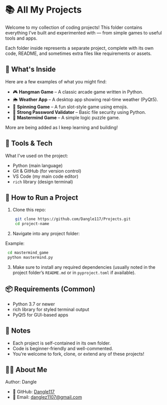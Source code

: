 # 📚 All My Projects

Welcome to my collection of coding projects! This folder contains everything I’ve built and experimented with — from simple games to useful tools and apps.

Each folder inside represents a separate project, complete with its own code, README, and sometimes extra files like requirements or assets.

## 🔎 What's Inside

Here are a few examples of what you might find:

- 🎮 **Hangman Game** – A classic arcade game written in Python.
- 🌦️ **Weather App** – A desktop app showing real-time weather (PyQt5).
- 🎰 **Spinning Game** – A fun slot-style game using emojis.
- 🔐 **Strong Password Validator** – Basic file security using Python.
- 🧠 **Mastermind Game** – A simple logic puzzle game.

More are being added as I keep learning and building!

## 🧰 Tools & Tech

What I've used on the project:

- Python (main language)
- Git & GitHub (for version control)
- VS Code (my main code editor)
- `rich` library (design terminal)

## 🏁 How to Run a Project

1. Clone this repo:
   ```bash
    git clone https://github.com/Dangle117/Projects.git
    cd project-name
   ```

2. Navigate into any project folder:

Example:
   ```bash
    cd mastermind_game
    python mastermind.py
   ```

3. Make sure to install any required dependencies (usually noted in the project folder’s `README.md` or in `pyproject.toml` if available).

## 📦 Requirements (Common)

- Python 3.7 or newer
- rich library for styled terminal output
- PyQt5 for GUI-based apps

## 📌 Notes

- Each project is self-contained in its own folder.
- Code is beginner-friendly and well-commented.
- You're welcome to fork, clone, or extend any of these projects!

## 🙋‍♂️ About Me
Author: Dangle
- 🔗 GitHub: [Dangle117](https://github.com/Dangle117)
- 📧 Email: danglez1107@gmail.com